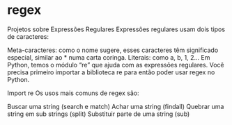 # regex
Projetos sobre Expressões Regulares
Expressões regulares usam dois tipos de caracteres:

Meta-caracteres: como o nome sugere, esses caracteres têm significado especial, similar ao * numa carta coringa.
Literais: como a, b, 1, 2…
Em Python, temos o módulo “re” que ajuda com as expressões regulares. Você precisa primeiro importar a biblioteca re para então poder usar regex no Python.

Import re
Os usos mais comuns de regex são:

Buscar uma string (search e match)
Achar uma string (findall)
Quebrar uma string em sub strings (split)
Substituir parte de uma string (sub)

